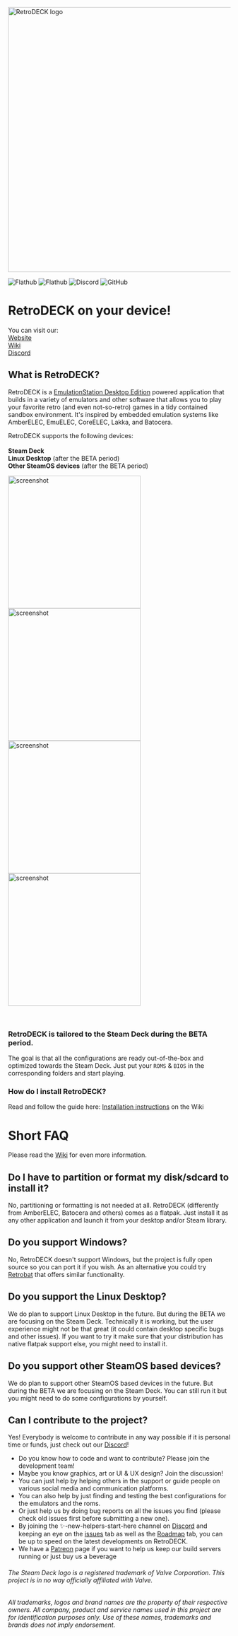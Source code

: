 <p float="center">
    <img src="https://github.com/XargonWan/RetroDECK/blob/main/res/logo.png?raw=true" alt="RetroDECK logo" width="600"/>
</p>

![Flathub](https://img.shields.io/flathub/downloads/net.retrodeck.retrodeck)
![Flathub](https://img.shields.io/flathub/v/net.retrodeck.retrodeck)
![Discord](https://img.shields.io/discord/951662718102962256?label=discord)
![GitHub](https://img.shields.io/github/license/XargonWan/RetroDECK)

# RetroDECK on your device!

You can visit our:<br/>
[Website](https://retrodeck.net) <br/>
[Wiki](https://github.com/XargonWan/RetroDECK/wiki) <br/>
[Discord](https://discord.gg/Dz3szYsP8g)

## What is RetroDECK?
RetroDECK is a [EmulationStation Desktop Edition](https://es-de.org) powered application that builds in a variety of emulators and other software that allows you to play your favorite retro (and even not-so-retro) games in a tidy contained sandbox environment. It's inspired by embedded emulation systems like AmberELEC, EmuELEC, CoreELEC, Lakka, and Batocera.

RetroDECK supports the following devices: 
<br/><br/>
**Steam Deck**
<br/>
**Linux Desktop** (after the BETA period)
<br/>
**Other SteamOS devices** (after the BETA period)

<p float="center">
<img src="https://github.com/XargonWan/RetroDECK/blob/main/res/screenshots/screen03.jpeg?raw=true" alt="screenshot" width="300"/>
<img src="https://github.com/XargonWan/RetroDECK/blob/main/res/screenshots/screen04.jpeg?raw=true" alt="screenshot" width="300"/><br/>
<img src="https://github.com/XargonWan/RetroDECK/blob/main/res/screenshots/screen05.jpeg?raw=true" alt="screenshot" width="300"/>
<img src="https://github.com/XargonWan/RetroDECK/blob/main/res/screenshots/screen06.jpeg?raw=true" alt="screenshot" width="300"/>
</p>
<br/>

### RetroDECK is tailored to the Steam Deck during the BETA period.
The goal is that all the configurations are ready out-of-the-box and optimized towards the Steam Deck. Just put your `ROMS` & `BIOS` in the corresponding folders and start playing.

### How do I install RetroDECK?
Read and follow the guide here: [Installation instructions](https://github.com/XargonWan/RetroDECK/wiki/How-to:-Getting-started) on the Wiki

# Short FAQ

Please read the [Wiki](https://github.com/XargonWan/RetroDECK/wiki) for even more information.

## Do I have to partition or format my disk/sdcard to install it?
No, partitioning or formatting is not needed at all. RetroDECK (differently from AmberELEC, Batocera and others) comes as a flatpak. Just install it as any other application and launch it from your desktop and/or Steam library. 

## Do you support Windows?
No, RetroDECK doesn't support Windows, but the project is fully open source so you can port it if you wish. 
As an alternative you could try [Retrobat](https://www.retrobat.org/) that offers similar functionality.

## Do you support the Linux Desktop?
We do plan to support Linux Desktop in the future. But during the BETA we are focusing on the Steam Deck. Technically it is working, but the user experience might not be that great (it could contain desktop specific bugs and other issues). If you want to try it make sure that your distribution has native flatpak support else, you might need to install it.

## Do you support other SteamOS based devices?
We do plan to support other SteamOS based devices in the future. But during the BETA we are focusing on the Steam Deck.
You can still run it but you might need to do some configurations by yourself.

## Can I contribute to the project?
Yes! Everybody is welcome to contribute in any way possible if it is personal time or funds, just check out our [Discord](https://discord.gg/Dz3szYsP8g)!
- Do you know how to code and want to contribute? Please join the development team! 
- Maybe you know graphics, art or UI & UX design? Join the discussion!
- You can just help by helping others in the support or guide people on various social media and communication platforms.
- You can also help by just finding and testing the best configurations for the emulators and the roms.
- Or just help us by doing bug reports on all the issues you find (please check old issues first before submitting a new one).
- By joining the ✨-new-helpers-start-here channel on [Discord](https://discord.gg/sYPezmEn) and keeping an eye on the [issues](https://github.com/XargonWan/RetroDECK/issues) tab as well as the [Roadmap](https://github.com/XargonWan/RetroDECK/milestones) tab, you can be up to speed on the latest developments on RetroDECK.
- We have a [Patreon](https://www.patreon.com/RetroDECK) page if you want to help us keep our build servers running or just buy us a beverage

###### The Steam Deck logo is a registered trademark of Valve Corporation. This project is in no way officially affiliated with Valve.<br/>

###### All trademarks, logos and brand names are the property of their respective owners. All company, product and service names used in this project are for identification purposes only. Use of these names, trademarks and brands does not imply endorsement.
